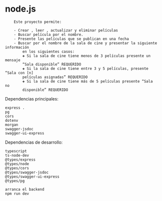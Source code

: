 # node.js

        Este proyecto permite:

        - Crear , leer , actualizar y eliminar películas  
        - Buscar película por el nombre.
        - Presente las películas que se publican en una fecha
        - Buscar por el nombre de la sala de cine y presentar la siguiente información
            en los siguientes casos:
            ❖ Si la sala de cine tiene menos de 3 películas presente un mensaje
            “Sala disponible” REQUERIDO
            ❖ Si la sala de cine tiene entre 3 y 5 películas, presente “Sala con [n]
            películas asignadas” REQUERIDO
            ❖ Si la sala de cine tiene más de 5 películas presente “Sala no
            disponible” REQUERIDO

Dependencias principales:

    express .
    pg
    cors
    dotenv
    morgan
    swagger-jsdoc
    swagger-ui-express

 Dependencias de desarrollo:

    typescript
    ts-node-dev
    @types/express
    @types/node
    @types/cors
    @types/swagger-jsdoc
    @types/swagger-ui-express
    @types/pg

    arranca el backend
    npm run dev
